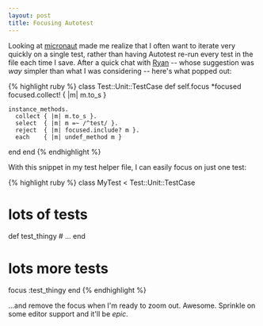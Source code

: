 ```yaml
---
layout: post
title: Focusing Autotest
---
```


Looking at [micronaut][m] made me realize that I often want to iterate
very quickly on a single test, rather than having Autotest re-run
every test in the file each time I save. After a quick chat with
[Ryan][z] -- whose suggestion was *way*
simpler than what I was considering -- here's what popped out:

[m]: http://github.com/spicycode/micronaut
[z]: http://blog.zenspider.com

{% highlight ruby %}
class Test::Unit::TestCase
  def self.focus *focused
    focused.collect! { |m| m.to_s }

    instance_methods.
      collect { |m| m.to_s }.
      select  { |m| m =~ /^test/ }.
      reject  { |m| focused.include? m }.
      each    { |m| undef_method m }
  end
end
{% endhighlight %}

With this snippet in my test helper file, I can easily focus on just
one test:

{% highlight ruby %}
class MyTest < Test::Unit::TestCase
  # lots of tests

  def test_thingy
    # ...
  end

  # lots more tests

  focus :test_thingy
end
{% endhighlight %}

...and remove the focus when I'm ready to zoom out. Awesome. Sprinkle
on some editor support and it'll be *epic*.

